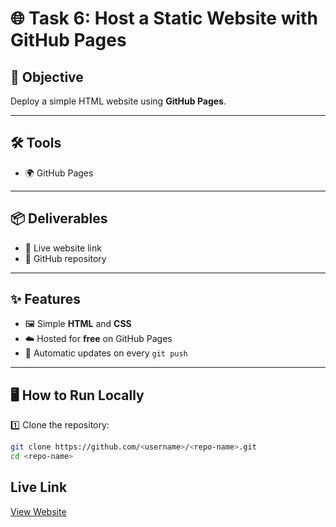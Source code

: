 # 🌐 Task 6: Host a Static Website with GitHub Pages

## 🎯 Objective  
Deploy a simple HTML website using **GitHub Pages**.

---

## 🛠️ Tools  
- 🌍 GitHub Pages  

---

## 📦 Deliverables  
- 🔗 Live website link  
- 📂 GitHub repository  

---

## ✨ Features  
- 🖼️ Simple **HTML** and **CSS**  
- ☁️ Hosted for **free** on GitHub Pages  
- 🔄 Automatic updates on every `git push`  

---

## 🖥️ How to Run Locally  
1️⃣ Clone the repository:  
```bash
git clone https://github.com/<username>/<repo-name>.git
cd <repo-name>
```

## Live Link
[View Website](https://vishakhachachare.github.io/ElevateLab_Task6/)
